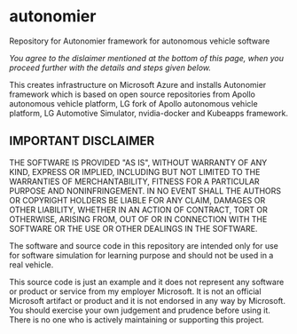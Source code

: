# autonomier
Repository for Autonomier framework for autonomous vehicle software  

*You agree to the dislaimer mentioned at the bottom of this page, when you proceed further with the details and steps given below.*   

This creates infrastructure on Microsoft Azure and installs Autonomier framework which is based on open source repositories from Apollo autonomous vehicle platform, LG fork of Apollo autonomous vehicle platform, LG Automotive Simulator, nvidia-docker and Kubeapps framework.   

## IMPORTANT DISCLAIMER    
THE SOFTWARE IS PROVIDED "AS IS", WITHOUT WARRANTY OF ANY KIND, EXPRESS OR IMPLIED, INCLUDING BUT NOT LIMITED TO THE WARRANTIES OF MERCHANTABILITY, FITNESS FOR A PARTICULAR PURPOSE AND NONINFRINGEMENT. IN NO EVENT SHALL THE AUTHORS OR COPYRIGHT HOLDERS BE LIABLE FOR ANY CLAIM, DAMAGES OR OTHER LIABILITY, WHETHER IN AN ACTION OF CONTRACT, TORT OR OTHERWISE, ARISING FROM, OUT OF OR IN CONNECTION WITH THE SOFTWARE OR THE USE OR OTHER DEALINGS IN THE SOFTWARE.  

The software and source code in this repository are intended only for use for software simulation for learning purpose and should not be used in a real vehicle.

This source code is just an example and it does not represent any software or product or service from my employer Microsoft. It is not an official Microsoft artifact or product and it is not endorsed in any way by Microsoft. You should exercise your own judgement and prudence before using it. There is no one who is actively maintaining or supporting this project.  
